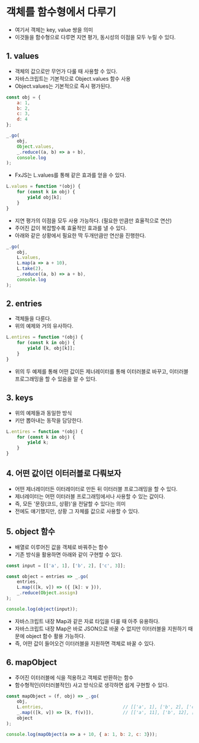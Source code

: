 # 객체를 함수형에서 다루기
- 여기서 객체는 key, value 쌍을 의미
- 이것들을 함수형으로 다루면 지연 평가, 동시성의 이점을 모두 누릴 수 있다.

## 1. values
- 객체의 값으로만 무언가 다룰 때 사용할 수 있다.
- 자바스크립트는 기본적으로 Object.values 함수 사용
- Object.values는 기본적으로 즉시 평가된다.
```js
const obj = {
    a: 1,
    b: 2,
    c: 3,
    d: 4
};

_.go(
    obj,
    Object.values,
    _.reduce((a, b) => a + b),
    console.log
);
```

- FxJS는 L.values를 통해 같은 효과를 얻을 수 있다.
```js
L.values = function *(obj) {
    for (const k in obj) {
        yield obj[k];
    }
}
```

- 지연 평가의 이점을 모두 사용 가능하다. (필요한 만큼만 효율적으로 연산)
- 주어진 값이 복잡할수록 효율적인 효과를 낼 수 있다.
- 아래와 같은 상황에서 필요한 딱 두개만큼만 연산을 진행한다.
```js
_.go(
    obj,
    L.values,
    L.map(a => a + 10),
    L.take(2),
    _.reduce((a, b) => a + b),
    console.log
);
```

## 2. entries
- 객체들을 다룬다.
- 위의 예제와 거의 유사하다.
```js
L.entires = function *(obj) {
    for (const k in obj) {
        yield [k, obj[k]];
    }
}
```

- 위의 두 예제를 통해 어떤 값이든 제너레이터를 통해 이터러블로 바꾸고, 이터러블 프로그래밍을 할 수 있음을 알 수 있다.

## 3. keys
- 위의 예제들과 동일한 방식
- 키만 뽑아내는 동작을 담당한다.
```js
L.entires = function *(obj) {
    for (const k in obj) {
        yield k;
    }
}
```

## 4. 어떤 값이던 이터러블로 다뤄보자
- 어떤 제너레이터든 이터레이터로 만든 뒤 이터러블 프로그래밍을 할 수 있다.
- 제너레이터는 어떤 이터러블 프로그래밍에서나 사용할 수 있는 값이다.
- 즉, 모든 '문장(코드, 상황)'을 전달할 수 있다는 의미
- 전에도 얘기했지만, 상황 그 자체를 값으로 사용할 수 있다.

## 5. object 함수
- 배열로 이루어진 값을 객체로 바꿔주는 함수
- 기존 방식을 활용하면 아래와 같이 구현할 수 있다.
```js
const input = [['a', 1], ['b', 2], ['c', 3]];

const object = entries => _.go(
    entries,
    L.map(([k, v]) => ({ [k]: v })),
    _.reduce(Object.assign)
);

console.log(object(input));
```

- 자바스크립트 내장 Map과 같은 자료 타입을 다룰 때 아주 유용하다.
- 자바스크립트 내장 Map은 바로 JSON으로 바꿀 수 없지만 이터러블을 지원하기 때문에 object 함수 활용 가능하다.
- 즉, 어떤 값이 들어오건 이터러블을 지원하면 객체로 바꿀 수 있다.

## 6. mapObject
- 주어진 이터러블에 식을 적용하고 객체로 반환하는 함수
- 함수형적인(이터러블적인) 사고 방식으로 생각하면 쉽게 구현할 수 있다.
```js
const mapObject = (f, obj) => _.go(
    obj,
    L.entries,                              // [['a', 1], ['b', 2], ['c', 3]]
    _.map(([k, v]) => [k, f(v)]),           // [['a', 11], ['b', 12], ['c', 13]]
    object
);

console.log(mapObject(a => a + 10, { a: 1, b: 2, c: 3}));
```

